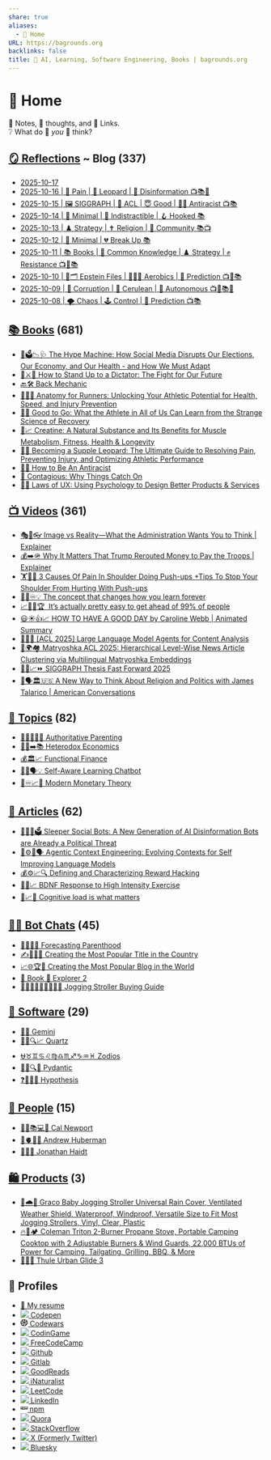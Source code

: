 ```yaml
---
share: true
aliases:
  - 🏡 Home
URL: https://bagrounds.org
backlinks: false
title: 🌌 AI, Learning, Software Engineering, Books | bagrounds.org
---
```

# 🏡 Home  
📑 Notes, 💭 thoughts, and 🔗 Links.  
❔ What do 🫵 _you_ 🤔 think?  
  
## [🪞 Reflections](./reflections/index.md) ~ Blog (337)  
- [2025-10-17](./reflections/2025-10-17.md)  
- [2025-10-16 | 🤕 Pain | 🐆 Leopard | 🤖 Disinformation 📺📚📄](./reflections/2025-10-16.md)  
- [2025-10-15 | 🖼️ SIGGRAPH | 🦜 ACL | 😇 Good | ✊🏿 Antiracist 📺📚](./reflections/2025-10-15.md)  
- [2025-10-14 | 🦐 Minimal | 👀 Indistractible | 🪝 Hooked 📚](./reflections/2025-10-14.md)  
- [2025-10-13 | ♟️ Strategy | ✝️ Religion | 👥 Community 📚📺](./reflections/2025-10-13.md)  
- [2025-10-12 | 🤏 Minimal | 💔 Break Up 📚](./reflections/2025-10-12.md)  
- [2025-10-11 | 📚 Books | 📣 Common Knowledge | ♟️ Strategy | ✊ Resistance 📺📰📚](./reflections/2025-10-11.md)  
- [2025-10-10 | 👹🗂️ Epstein Files | 🏃🏼‍♀️ Aerobics | 🔮 Prediction 📺📰📚](./reflections/2025-10-10.md)  
- [2025-10-09 | 🐍 Corruption | 💙 Cerulean | 🤖 Autonomous 📺📰📚📄](./reflections/2025-10-09.md)  
- [2025-10-08 | 🌪️ Chaos | 🕹️ Control | 🔮 Prediction 📺📚](./reflections/2025-10-08.md)  
  
  
## [📚 Books](./books/index.md) (681)  
- [📱🗳️📉🩺 The Hype Machine: How Social Media Disrupts Our Elections, Our Economy, and Our Health - and How We Must Adapt](./books/the-hype-machine-how-social-media-disrupts-our-elections-our-economy-and-our-health-and-how-we-must-adapt.md)  
- [👥⚔️👑 How to Stand Up to a Dictator: The Fight for Our Future](./books/how-to-stand-up-to-a-dictator.md)  
- [🔙🛠️ Back Mechanic](./books/back-mechanic.md)  
- [🏃‍♀️🦴 Anatomy for Runners: Unlocking Your Athletic Potential for Health, Speed, and Injury Prevention](./books/anatomy-for-runners-unlocking-your-athletic-potential-for-health-speed-and-injury-prevention.md)  
- [💪🧪 Good to Go: What the Athlete in All of Us Can Learn from the Strange Science of Recovery](./books/good-to-go-what-the-athlete-in-all-of-us-can-learn-from-the-strange-science-of-recovery.md)  
- [💪📈 Creatine: A Natural Substance and Its Benefits for Muscle Metabolism, Fitness, Health & Longevity](./books/creatine-a-natural-substance-and-its-benefits-for-muscle-metabolism-fitness-health-longevity.md)  
- [🤸🤕 Becoming a Supple Leopard: The Ultimate Guide to Resolving Pain, Preventing Injury, and Optimizing Athletic Performance](./books/becoming-a-supple-leopard-the-ultimate-guide-to-resolving-pain-preventing-injury-and-optimizing-athletic-performance.md)  
- [✊🏿 How to Be An Antiracist](./books/how-to-be-an-antiracist.md)  
- [🦠 Contagious: Why Things Catch On](./books/contagious.md)  
- [🧠📐 Laws of UX: Using Psychology to Design Better Products & Services](./books/laws-of-ux-using-psychology-to-design-better-products-services.md)  
  
  
## [📺 Videos](./videos/index.md) (361)  
- [🎭🤥👓 Image vs Reality—What the Administration Wants You to Think | Explainer](./videos/image-vs-reality-what-the-administration-wants-you-to-think-explainer.md)  
- [💰➡️🪖 Why It Matters That Trump Rerouted Money to Pay the Troops | Explainer](./videos/why-it-matters-that-trump-rerouted-money-to-pay-the-troops-explainer.md)  
- [🏋️🤕🛑 3 Causes Of Pain In Shoulder Doing Push-ups +Tips To Stop Your Shoulder From Hurting With Push-ups](./videos/3-causes-of-pain-in-shoulder-doing-push-ups-tips-to-stop-your-shoulder-from-hurting-with-push-ups.md)  
- [🧠🔄♾️💡 The concept that changes how you learn forever](./videos/the-concept-that-changes-how-you-learn-forever.md)  
- [📈🚀🏁🏆  It’s actually pretty easy to get ahead of 99% of people](./videos/it-is-actually-pretty-easy-to-get-ahead-of-99-percent-of%20people.md)  
- [😃☀️👍📈 ️ HOW TO HAVE A GOOD DAY by Caroline Webb | Animated Summary](./videos/how-to-have-a-good-day-by-caroline-webb-animated-summary.md)  
- [🤖📰🧐 [ACL 2025] Large Language Model Agents for Content Analysis](./videos/acl-2025-large-language-model-agents-for-content-analysis.md)  
- [📰🌍🏘️ Matryoshka ACL 2025: Hierarchical Level-Wise News Article Clustering via Multilingual Matryoshka Embeddings](./videos/acl-2025-hierarchical-level-wise-news-article-clustering-via-multilingual-matryoshka-embeddings.md)  
- [🧑‍💻📈⏩ SIGGRAPH Thesis Fast Forward 2025](./videos/siggraph-thesis-fast-forward-2025.md)  
- [🤔🗣️🏛️🇺🇸 A New Way to Think About Religion and Politics with James Talarico | American Conversations](./videos/a-new-way-to-think-about-religion-and-politics-with-james-talarico-american-conversations.md)  
  
  
## [🌌 Topics](./topics/index.md) (82)  
- [👨‍👩‍👦🧭🤝 Authoritative Parenting](./topics/authoritative-parenting.md)  
- [🤔🚫➡️📚 Heterodox Economics](./topics/heterodox-economics.md)  
- [💰🏛️📈 Functional Finance](./topics/functional-finance.md)  
- [🧠🤖🗣️💡 Self-Aware Learning Chatbot](./topics/self-aware-learning-chatbot.md)  
- [🏦♾️📈💸 Modern Monetary Theory](./topics/modern-monetary-theory.md)  
  
  
## [📄  Articles](./articles/index.md) (62)  
- [🤖😴📢🗳️ Sleeper Social Bots: A New Generation of AI Disinformation Bots are Already a Political Threat](./articles/sleeper-social-bots-a-new-generation-of-ai-disinformation-bots-are-already-a-political-threat.md)  
- [🤖⚙️🔄🗣️ Agentic Context Engineering: Evolving Contexts for Self Improving Language Models](./articles/agentic-context-engineering-evolving-contexts-for-self-improving-language-models.md)  
- [💰⚙️📈🔍 Defining and Characterizing Reward Hacking](./articles/defining-and-characterizing-reward-hacking.md)  
- [🧠💪📈 BDNF Response to High Intensity Exercise](./articles/bdnf-response-to-high-intensity-exercise.md)  
- [🧠📈🔑 Cognitive load is what matters](./articles/cognitive-load-is-what-matters.md)  
  
  
## [🤖💬 Bot Chats](./bot-chats/index.md) (45)  
- [🤰⏰👶🔮 Forecasting Parenthood](./bot-chats/forecasting-parenthood.md)  
- [✍️🥇🇺🇸 Creating the Most Popular Title in the Country](./bot-chats/creating-the-most-popular-title-in-the-country.md)  
- [📈🌐🏆📢 Creating the Most Popular Blog in the World](./bot-chats/creating-the-most-popular-blog-in-the-world.md)  
- [📖 Book 🧭 Explorer 2](./bot-chats/book-explorer-2.md)  
- [👶🏼🛒🏃🏼‍♀️🦮💲🦮 Jogging Stroller Buying Guide](./bot-chats/jogging-stroller-buying-guide.md)  
  
  
## [💾 Software](./software/index.md) (29)  
- [🤖♊ Gemini](./software/gemini.md)  
- [💎🔬🔍📈 Quartz](./software/quartz.md)  
- [⛎♉️♊️♋️♌️♍️♎️♏️♐️♑️♒️♓️ Zodios](./software/zodios.md)  
- [🐍📜🔍✅ Pydantic](./software/pydantic.md)  
- [❓🧪✅🤔 Hypothesis](./software/hypothesis.md)  
  
  
## [👥 People](./people/index.md) (15)  
- [👨‍🏫📚💻🤔 Cal Newport](./people/cal-newport.md)  
- [🧠🫀👀🔬 Andrew Huberman](./people/andrew-huberman.md)  
- [🧠🤝🐘 Jonathan Haidt](./people/jonathan-haidt.md)  
  
  
## [🛍️ Products](./products/index.md) (3)  
- [👶🌧️💨 Graco Baby Jogging Stroller Universal Rain Cover, Ventilated Weather Shield, Waterproof, Windproof, Versatile Size to Fit Most Jogging Strollers, Vinyl, Clear, Plastic](./products/graco-baby-jogging-stroller-universal-rain-cover-ventilated-weather-shield-waterproof-windproof-versatile-size-to-fit-most-jogging-strollers-vinyl-clear-plastic.md)  
- [🔥💨🏕️ Coleman Triton 2-Burner Propane Stove, Portable Camping Cooktop with 2 Adjustable Burners & Wind Guards, 22,000 BTUs of Power for Camping, Tailgating, Grilling, BBQ, & More](./products/coleman-triton-2-burner-propane-stove-portable-camping-cooktop-with-2-adjustable-burners-wind-guards-22000-btus-of-power-for-camping-tailgating-grilling-bbq-more.md)  
- [👶🏃🌆 Thule Urban Glide 3](./products/thule-urban-glide-3.md)  
  
  
## 🔗 Profiles  
- [📄 My resume](./topics/my-resume.md)  
- <a href="https://codepen.io/bagrounds"><img style="height:1em; margin:0;" src="https://simpleicons.org/icons/codepen.svg"/> Codepen</a>  
- <a href="https://www.codewars.com/users/bagrounds"><img style="height:1em; margin:0;" src="https://raw.githubusercontent.com/bagrounds/icons/master/codewars.svg"/> Codewars</a>  
- <a href="https://www.codingame.com/profile/0d172b10ecb72b81c2bb2646e8be9d8a8930706"><img style="height:1em; margin:0;" src="https://simpleicons.org/icons/codingame.svg"/> CodinGame</a>  
- <a href="https://freecodecamp.com/bagrounds"><img style="height:1em; margin:0;" src="https://simpleicons.org/icons/freecodecamp.svg"/> FreeCodeCamp</a>  
- <a href="https://github.com/bagrounds"><img style="height:1em; margin:0;" src="https://simpleicons.org/icons/github.svg"/> Github</a>  
- <a href="https://gitlab.com/bagrounds"><img style="height:1em; margin:0;" src="https://simpleicons.org/icons/gitlab.svg"/> Gitlab</a>  
- <a href="https://goodreads.com/bagrounds"><img style="height:1em; margin:0;" src="https://simpleicons.org/icons/goodreads.svg"/> GoodReads</a>  
- <a href="https://www.inaturalist.org/people/8822063"><img style="height:1em; margin:0;" src="https://www.svgrepo.com/show/517036/inaturalist.svg"/> iNaturalist</a>  
- <a href="https://leetcode.com/u/bagrounds"><img style="height:1em; margin:0;" src="https://simpleicons.org/icons/leetcode.svg"/> LeetCode</a>  
- <a href="https://linkedin.com/in/bagrounds"><img style="height:1em; margin:0;" src="https://www.svgrepo.com/show/157006/linkedin.svg"/> LinkedIn</a>  
- <a href="https://www.npmjs.com/~bagrounds"><img style="height:1em; margin:0;" src="https://raw.githubusercontent.com/bagrounds/icons/master/npm.svg"/> npm</a>  
- <a href="https://www.quora.com/profile/Bryan-Grounds"><img style="height:1em; margin:0;" src="https://simpleicons.org/icons/quora.svg"/> Quora</a>  
- <a href="http://stackoverflow.com/users/2081363/bagrounds"><img style="height:1em; margin:0;" src="https://simpleicons.org/icons/stackoverflow.svg"/> StackOverflow</a>  
- <a href="https://twitter.com/bagrounds"><img style="height:1em; margin:0;" src="https://simpleicons.org/icons/x.svg"/> X (Formerly Twitter)</a>  
- <a href="https://bsky.app/profile/bagrounds.bsky.social"><img style="height:1em; margin:0;" src="https://simpleicons.org/icons/bluesky.svg"/> Bluesky</a>